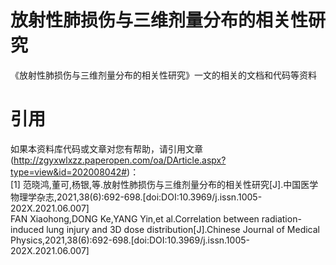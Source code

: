 # 放射性肺损伤与三维剂量分布的相关性研究
《放射性肺损伤与三维剂量分布的相关性研究》一文的相关的文档和代码等资料
# 引用
如果本资料库代码或文章对您有帮助，请引用文章(http://zgyxwlxzz.paperopen.com/oa/DArticle.aspx?type=view&id=202008042#)：  
[1] 范晓鸿,董可,杨银,等.放射性肺损伤与三维剂量分布的相关性研究[J].中国医学物理学杂志,2021,38(6):692-698.[doi:DOI:10.3969/j.issn.1005-202X.2021.06.007]   
FAN Xiaohong,DONG Ke,YANG Yin,et al.Correlation between radiation-induced lung injury and 3D dose distribution[J].Chinese Journal of Medical Physics,2021,38(6):692-698.[doi:DOI:10.3969/j.issn.1005-202X.2021.06.007] 
